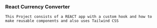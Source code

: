 ### React Currency Converter

    This Project consists of a REACT app with a custom hook and how to make reusable components and also uses Tailwind CSS
